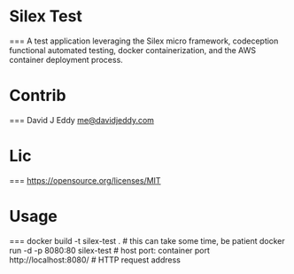 # Silex Test
===
A test application leveraging the Silex micro framework, codeception functional automated testing,
docker containerization, and the AWS container deployment process.

# Contrib
===
David J Eddy <me@davidjeddy.com>

# Lic
===
https://opensource.org/licenses/MIT

# Usage
===
    docker build -t silex-test . # this can take some time, be patient
    docker run -d -p 8080:80 silex-test # host port: container port
    http://localhost:8080/ # HTTP request address 